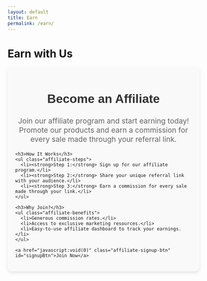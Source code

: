 ```yaml
---
layout: default
title: Earn
permalink: /earn/
---
```


# Earn with Us

<link rel="stylesheet" href="{{ site.baseurl }}/assets/css/earn-page.css">

<main>

  <div class="affiliate-container">
    <h2>Become an Affiliate</h2>
    <p class="affiliate-description">Join our affiliate program and start earning today! Promote our products and earn a commission for every sale made through your referral link.</p>

    <h3>How It Works</h3>
    <ul class="affiliate-steps">
      <li><strong>Step 1:</strong> Sign up for our affiliate program.</li>
      <li><strong>Step 2:</strong> Share your unique referral link with your audience.</li>
      <li><strong>Step 3:</strong> Earn a commission for every sale made through your link.</li>
    </ul>

    <h3>Why Join?</h3>
    <ul class="affiliate-benefits">
      <li>Generous commission rates.</li>
      <li>Access to exclusive marketing resources.</li>
      <li>Easy-to-use affiliate dashboard to track your earnings.</li>
    </ul>

    <a href="javascript:void(0)" class="affiliate-signup-btn" id="signupBtn">Join Now</a>

<!-- The Popup -->
<div id="signupPopup" class="popup-overlay">
    <div class="popup-content">
        <span class="close-btn" id="closeBtn">&times;</span>
        <form id="affiliate-signup" method="POST" action="https://script.google.com/macros/s/AKfycby4wREqWnMuUHkmjy1Qw4bOoscRhoxA3b04EVFHybRlEIvPWPZmEIFHCtotFGSg90AZCg/exec">
    <input type="text" id="name" name="name" placeholder="Name" required>
    <input type="email" id="email" name="email" placeholder="Email" required>
    <button type="submit">Sign Up</button>
</form>

    </div>
</div>


  <div class="faq-section">
    <h3>Frequently Asked Questions</h3>
    <details>
      <summary>How do I sign up?</summary>
      <p>Click on the "Join Now" button above and fill out the registration form to get started.</p>
    </details>
    <details>
      <summary>What is the commission rate?</summary>
      <p>Our commission rates vary based on the product category. You can earn up to 20% commission on certain products.</p>
    </details>
    <details>
      <summary>When will I get paid?</summary>
      <p>Payments are made monthly through PayPal or bank transfer, depending on your preference.</p>
    </details>
  </div>

  <style>
    .affiliate-container {
      max-width: 800px;
      margin: 0 auto;
      padding: 20px;
      background-color: #f9f9f9;
      border-radius: 10px;
      box-shadow: 0 4px 8px rgba(0, 0, 0, 0.1);
    }

    .affiliate-container h2, .faq-section h3 {
      font-family: 'Arial', sans-serif;
      font-size: 2rem;
      color: #333;
      text-align: center;
    }

    .affiliate-description {
      text-align: center;
      font-size: 1.2rem;
      color: #666;
      margin-bottom: 20px;
    }

    .affiliate-steps, .affiliate-benefits {
      margin: 20px 0;
      padding-left: 20px;
      list-style-type: disc;
    }

    .affiliate-signup-btn {
      display: block;
      margin: 20px auto;
      padding: 10px 20px;
      background-color: #06f;
      color: #fff;
      text-align: center;
      text-decoration: none;
      border-radius: 5px;
      font-size: 1.2rem;
    }

    .affiliate-signup-btn:hover {
      background-color: #07f;
    }

    .faq-section details {
      margin: 10px 0;
      border: 1px solid #ddd;
      border-radius: 5px;
      padding: 10px;
      background-color: #fff;
    }

    .faq-section details summary {
      font-size: 1rem;
      font-weight: bold;
      cursor: pointer;
    }

    .faq-section details p {
      margin-top: 5px;
      font-size: 0.9rem;
    }

    /* Basic styling for the popup overlay and content */
/* Basic styling for the popup overlay and content */
.popup-overlay {
    display: none;  /* Hidden by default */
    position: fixed;
    top: 0;
    left: 0;
    width: 100%;
    height: 100%;
    background: rgba(0, 0, 0, 0.7);  /* Semi-transparent background */
    z-index: 1000;  /* Ensures the popup appears on top */
}

.popup-content {
    position: absolute;
    top: 50%;
    left: 50%;
    transform: translate(-50%, -50%);
    background: white;
    padding: 20px;
    border-radius: 10px;
    width: 90%;  /* Adjust width to be more responsive */
    max-width: 300px;  /* Limit the width */
    min-width: 200px;  /* Minimum width to ensure readability */
    text-align: center;
    box-sizing: border-box;  /* Ensures padding doesn't affect the width */
}

.popup-content input,
.popup-content button {
    width: 100%;
    margin: 10px 0;
    padding: 10px;
    font-size: 16px;
    border: 1px solid #ccc;
    border-radius: 5px;
    box-sizing: border-box;  /* Ensures padding is included in width calculation */
}

.popup-content button {
    background-color: #4CAF50;
    color: white;
    border: none;
    cursor: pointer;
}

.popup-content button:hover {
    background-color: #45a049;
}

/* Close button styling */
.close-btn {
    position: absolute;
    top: 5px;
    right: 5px;
    font-size: 30px;
    cursor: pointer;
}

/* Make the popup more flexible for smaller screens */
@media (max-width: 400px) {
    .popup-content {
        min-width: 150px;  /* Allow the popup to be smaller on smaller screens */
        padding: 15px;
    }

    .popup-content input,
    .popup-content button {
        font-size: 14px;  /* Slightly reduce font size */
        padding: 8px;  /* Reduce padding for smaller form inputs */
    }

    .close-btn {
        font-size: 20px;  /* Reduce the size of the close button */
    }
}


  </style>

</main>
<script>
  // Get the elements
const signupBtn = document.getElementById('signupBtn');
const signupPopup = document.getElementById('signupPopup');
const closeBtn = document.getElementById('closeBtn');

// Show the popup when the "Join Now" link is clicked
signupBtn.onclick = function() {
    signupPopup.style.display = 'block';
}

// Close the popup when the "X" button is clicked
closeBtn.onclick = function() {
    signupPopup.style.display = 'none';
}

// Close the popup if the user clicks outside of the popup content
window.onclick = function(event) {
    if (event.target === signupPopup) {
        signupPopup.style.display = 'none';
    }
}

</script>
